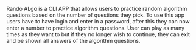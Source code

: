 Rando ALgo is a CLI APP that allows users to practice random algorithm questions based on the number of questions they pick. 
To use this app users have to have login and enter in a password, after this they can now enter a number to practice algorithm questions.
User can play as many times as they want to but if they no longer wish to continue, they can exit and be shown all answers of the algorithm questions.
